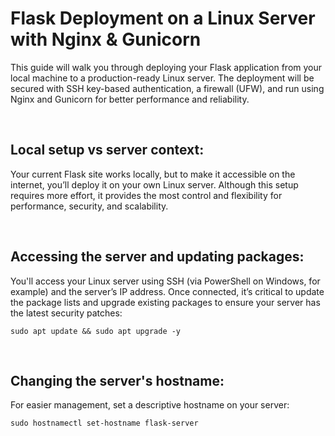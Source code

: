 # Flask Deployment on a Linux Server with Nginx & Gunicorn

This guide will walk you through deploying your Flask application from your local machine to a production-ready Linux server. The deployment will be secured with SSH key-based authentication, a firewall (UFW), and run using Nginx and Gunicorn for better performance and reliability.

<br>

## Local setup vs server context:

Your current Flask site works locally, but to make it accessible on the internet, you’ll deploy it on your own Linux server. Although this setup requires more effort, it provides the most control and flexibility for performance, security, and scalability.

<br>

## Accessing the server and updating packages:

You'll access your Linux server using SSH (via PowerShell on Windows, for example) and the server’s IP address.
Once connected, it’s critical to update the package lists and upgrade existing packages to ensure your server has the latest security patches:

```
sudo apt update && sudo apt upgrade -y
```

<br>

## Changing the server's hostname:

For easier management, set a descriptive hostname on your server:

```
sudo hostnamectl set-hostname flask-server
```

